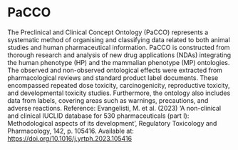 # PaCCO
The Preclinical and Clinical Concept Ontology (PaCCO) represents a systematic method of organising and classifying data related to both animal studies and human pharmaceutical information. PaCCO is constructed from thorough research and analysis of new drug applications (NDAs) integrating the human phenotype (HP) and the mammalian phenotype (MP) ontologies. The observed and non-observed ontological effects were extracted from pharmacological reviews and standard product label documents. These encompassed repeated dose toxicity, carcinogenicity, reproductive toxicity, and developmental toxicity studies. Furthermore, the ontology also includes data from labels, covering areas such as warnings, precautions, and adverse reactions.
Reference: Evangelisti, M. et al. (2023) ‘A non-clinical and clinical IUCLID database for 530 pharmaceuticals (part I): Methodological aspects of its development’, Regulatory Toxicology and Pharmacology, 142, p. 105416. Available at: https://doi.org/10.1016/j.yrtph.2023.105416
